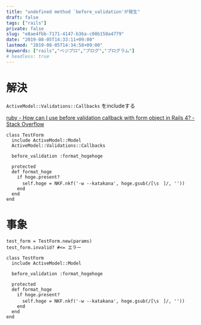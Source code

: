 ```yaml
---
title: "undefined method `before_validation'が発生"
draft: false
tags: ["rails"]
private: false
slug: "e8ae4fbb-7171-4147-b36a-c08b150a4779"
date: "2019-08-05T14:33:11+09:00"
lastmod: "2019-08-05T14:34:58+09:00"
keywords: ["rails","ベジプロ","プログ","プログラム"]
# headless: true
---
```


# 解決
`ActiveModel::Validations::Callbacks` をincludeする

[ruby - How can I use before validation callback with form object in Rails 4? - Stack Overflow](https://stackoverflow.com/questions/27826798/how-can-i-use-before-validation-callback-with-form-object-in-rails-4)

```rb:修正後
class TestForm
  include ActiveModel::Model
  ActiveModel::Validations::Callbacks

  before_validation :format_hogehoge

  protected
  def format_hoge
    if hoge.present?
      self.hoge = NKF.nkf('-w --katakana', hoge.gsub(/[\s　]/, ''))
    end
  end
end
```

# 事象
```
test_form = TestForm.new(params)
test_form.invalid? #<= エラー
```
```rb:class
class TestForm
  include ActiveModel::Model

  before_validation :format_hogehoge

  protected
  def format_hoge
    if hoge.present?
      self.hoge = NKF.nkf('-w --katakana', hoge.gsub(/[\s　]/, ''))
    end
  end
end
```
